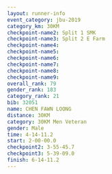 ```yaml
---
layout: runner-info 
event_category: jbu-2019 
category_km: 30KM 
checkpoint-name2: Split 1 SMK 
checkpoint-name3: Split 2 E Farm 
checkpoint-name4: 
checkpoint-name5: 
checkpoint-name6: 
checkpoint-name7: 
checkpoint-name8: 
checkpoint-name9: 
overall_rank: 79
gender_rank: 183
category_rank: 21
bib: 32051
name: CHEN FAWN LOONG
distance: 30KM
category: 30KM Men Veteran
gender: Male
time: 4-14-11.2
start: 2-00-00.0
checkpoint2: 3-55-45.7
checkpoint3: 5-39-09.0
finish: 6-14-11.2
---
```

